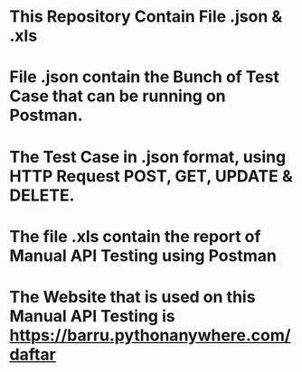 # This Repository Contain File .json & .xls
# File .json contain the Bunch of Test Case that can be running on Postman.
# The Test Case in .json format, using HTTP Request POST, GET, UPDATE & DELETE.
# The file .xls contain the report of Manual API Testing using Postman
# The Website that is used on this Manual API Testing is https://barru.pythonanywhere.com/daftar
